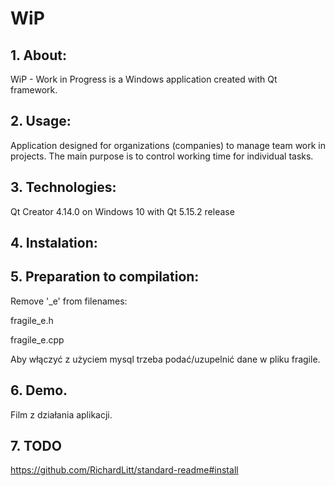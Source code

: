 # WiP

## 1. About:
WiP - Work in Progress is a Windows application created with Qt framework.

## 2. Usage:
Application designed for organizations (companies) to manage team work in projects.
The main purpose is to control working time for individual tasks.

## 3. Technologies:
Qt Creator 4.14.0 on Windows 10
with Qt 5.15.2 release

## 4. Instalation:

## 5. Preparation to compilation:
Remove '_e' from filenames:

fragile_e.h

fragile_e.cpp


Aby włączyć z użyciem mysql trzeba podać/uzupelnić dane w pliku fragile.


## 6. Demo. 
Film z działania aplikacji.

## 7. TODO

https://github.com/RichardLitt/standard-readme#install
